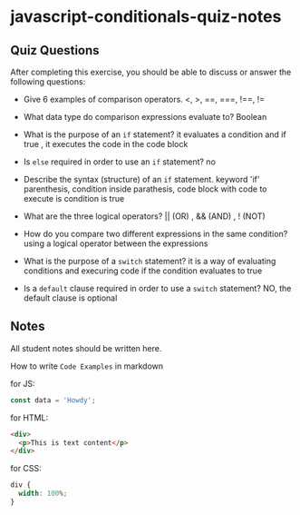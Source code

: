 # javascript-conditionals-quiz-notes

## Quiz Questions

After completing this exercise, you should be able to discuss or answer the following questions:

- Give 6 examples of comparison operators. <, >, ==, ===, !==, !=

- What data type do comparison expressions evaluate to? Boolean

- What is the purpose of an `if` statement? it evaluates a condition and if true , it executes the code in the code block

- Is `else` required in order to use an `if` statement? no

- Describe the syntax (structure) of an `if` statement. keyword 'if' parenthesis, condition inside parathesis, code block with code to execute is condition is true

- What are the three logical operators? || (OR) , && (AND) , ! (NOT)

- How do you compare two different expressions in the same condition? using a logical operator between the expressions

- What is the purpose of a `switch` statement? it is a way of evaluating conditions and execuring code if the condition evaluates to true

- Is a `default` clause required in order to use a `switch` statement? NO, the default clause is optional

## Notes

All student notes should be written here.

How to write `Code Examples` in markdown

for JS:

```javascript
const data = 'Howdy';
```

for HTML:

```html
<div>
  <p>This is text content</p>
</div>
```

for CSS:

```css
div {
  width: 100%;
}
```
